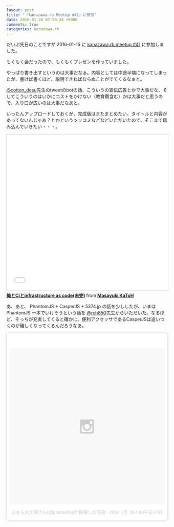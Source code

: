 ```yaml
---
layout: post
title: "『kanazawa.rb Meetup #41』に参加"
date: 2016-01-26 07:50:24 +0900
comments: true
categories: kanazawa.rb
---
```


だいぶ先日のことですが 2016-01-16 に [kanazawa.rb meetup #41](http://kzrb.org/meetup/41/) に参加しました。

もくもく会だったので、もくもくプレゼンを作っていました。

やっぱり書き出すというのは大事だなぁ。内容としては中途半端になってしまったが、書けば書くほど、説明できねばならぬことがでてくるなぁと。

[@cotton_desu](https://twitter.com/cotton_desu)先生のtweetのbotの話、こういうの宣伝広告とかで大事だな、そしてこういうのはいかにコストをかけない（教育費含む）かは大事だと思うので、入り口が広いのは大事だなあと。

いったんアップロードしておくが、完成版はまたまとめたい。タイトルと内容があってないんじゃあ？とかというツッコミなどなどいただいたので、そこまで踏み込んでいきたい・・・。

<iframe src="//www.slideshare.net/slideshow/embed_code/key/rMWCGxtugSBflL" width="595" height="485" frameborder="0" marginwidth="0" marginheight="0" scrolling="no" style="border:1px solid #CCC; border-width:1px; margin-bottom:5px; max-width: 100%;" allowfullscreen> </iframe> <div style="margin-bottom:5px"> <strong> <a href="//www.slideshare.net/pharaohkj/ciinfrastructure-as-code" title="俺とCiとinfrastructure as code(未完)" target="_blank">俺とCiとinfrastructure as code(未完)</a> </strong> from <strong><a href="//www.slideshare.net/pharaohkj" target="_blank">Masayuki KaToH</a></strong> </div>

あ、あと、 PhantomJS + CasperJS + 5374.jp の話を少ししたが、いまは PhantomJS 一本でいけそうという話を [@rch850](https://twitter.com/rch850)先生からいただいた。なるほど、そっちが充実してくると確かに、便利アクセッサであるCasperJSは追いつくのが難しくなってくるんだろうなあ。

<blockquote class="instagram-media" data-instgrm-version="6" style=" background:#FFF; border:0; border-radius:3px; box-shadow:0 0 1px 0 rgba(0,0,0,0.5),0 1px 10px 0 rgba(0,0,0,0.15); margin: 1px; max-width:658px; padding:0; width:99.375%; width:-webkit-calc(100% - 2px); width:calc(100% - 2px);"><div style="padding:8px;"> <div style=" background:#F8F8F8; line-height:0; margin-top:40px; padding:50.0% 0; text-align:center; width:100%;"> <div style=" background:url(data:image/png;base64,iVBORw0KGgoAAAANSUhEUgAAACwAAAAsCAMAAAApWqozAAAAGFBMVEUiIiI9PT0eHh4gIB4hIBkcHBwcHBwcHBydr+JQAAAACHRSTlMABA4YHyQsM5jtaMwAAADfSURBVDjL7ZVBEgMhCAQBAf//42xcNbpAqakcM0ftUmFAAIBE81IqBJdS3lS6zs3bIpB9WED3YYXFPmHRfT8sgyrCP1x8uEUxLMzNWElFOYCV6mHWWwMzdPEKHlhLw7NWJqkHc4uIZphavDzA2JPzUDsBZziNae2S6owH8xPmX8G7zzgKEOPUoYHvGz1TBCxMkd3kwNVbU0gKHkx+iZILf77IofhrY1nYFnB/lQPb79drWOyJVa/DAvg9B/rLB4cC+Nqgdz/TvBbBnr6GBReqn/nRmDgaQEej7WhonozjF+Y2I/fZou/qAAAAAElFTkSuQmCC); display:block; height:44px; margin:0 auto -44px; position:relative; top:-22px; width:44px;"></div></div><p style=" color:#c9c8cd; font-family:Arial,sans-serif; font-size:14px; line-height:17px; margin-bottom:0; margin-top:8px; overflow:hidden; padding:8px 0 7px; text-align:center; text-overflow:ellipsis; white-space:nowrap;"><a href="https://www.instagram.com/p/BAmbu2Ikz4N/" style=" color:#c9c8cd; font-family:Arial,sans-serif; font-size:14px; font-style:normal; font-weight:normal; line-height:17px; text-decoration:none;" target="_blank">ふぁらお加藤さん(@pharaohkj)が投稿した写真</a> - <time style=" font-family:Arial,sans-serif; font-size:14px; line-height:17px;" datetime="2016-01-16T12:49:43+00:00">2016 1月 16 4:49午前 PST</time></p></div></blockquote> <script async defer src="//platform.instagram.com/en_US/embeds.js"></script>
